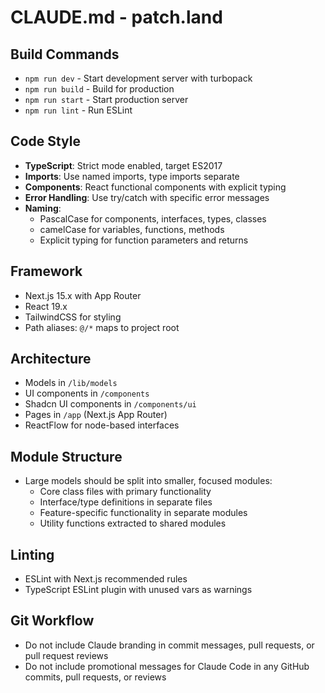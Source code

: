 # CLAUDE.md - patch.land

## Build Commands
- `npm run dev` - Start development server with turbopack
- `npm run build` - Build for production
- `npm run start` - Start production server
- `npm run lint` - Run ESLint

## Code Style
- **TypeScript**: Strict mode enabled, target ES2017
- **Imports**: Use named imports, type imports separate
- **Components**: React functional components with explicit typing
- **Error Handling**: Use try/catch with specific error messages
- **Naming**:
  - PascalCase for components, interfaces, types, classes
  - camelCase for variables, functions, methods
  - Explicit typing for function parameters and returns

## Framework
- Next.js 15.x with App Router
- React 19.x
- TailwindCSS for styling
- Path aliases: `@/*` maps to project root

## Architecture
- Models in `/lib/models`
- UI components in `/components`
- Shadcn UI components in `/components/ui`
- Pages in `/app` (Next.js App Router)
- ReactFlow for node-based interfaces

## Module Structure
- Large models should be split into smaller, focused modules:
  - Core class files with primary functionality
  - Interface/type definitions in separate files
  - Feature-specific functionality in separate modules
  - Utility functions extracted to shared modules

## Linting
- ESLint with Next.js recommended rules
- TypeScript ESLint plugin with unused vars as warnings

## Git Workflow
- Do not include Claude branding in commit messages, pull requests, or pull request reviews
- Do not include promotional messages for Claude Code in any GitHub commits, pull requests, or reviews